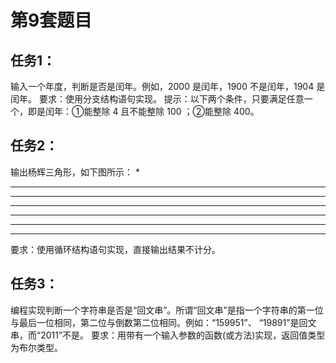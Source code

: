 # 第9套题目
## 任务1：
输入一个年度，判断是否是闰年。例如，2000 是闰年，1900 不是闰年，1904 是闰年。
要求：使用分支结构语句实现。
提示：以下两个条件，只要满足任意一个，即是闰年：①能整除 4 且不能整除 100 ；②能整除 400。

## 任务2：
输出杨辉三角形，如下图所示：
*
***
*****
*******
*********
***********
*************
要求：使用循环结构语句实现，直接输出结果不计分。

## 任务3：
编程实现判断一个字符串是否是“回文串”。所谓“回文串”是指一个字符串的第一位与最后一位相同，第二位与倒数第二位相同。例如：“159951”、 “19891”是回文串，而“2011”不是。
要求：用带有一个输入参数的函数(或方法)实现，返回值类型为布尔类型。
